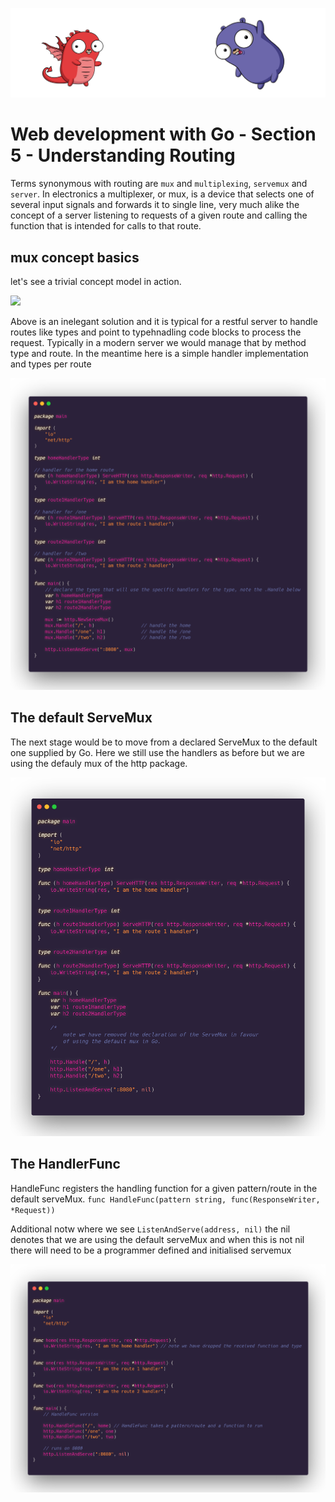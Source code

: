 ![](/assets/gologo.png)

# Web development with Go - Section 5 - Understanding Routing

Terms synonymous with routing are `mux` and `multiplexing`, `servemux` and `server`. In electronics a multiplexer, or mux, is a device that selects one of several input signals and forwards it to single line, very much alike the concept of a server listening to requests of a given route and calling the function that is intended for calls to that route.

## mux concept basics

let's see a trivial concept model in action.

![](/web/src/goWebMcLeod/S5-routing/assets/501-servemux-basics.png)

Above is an inelegant solution and it is typical for a restful server to handle routes like types and point to typehnadling code blocks to process the request. Typically in a modern server we would manage that by method type and route. In the meantime here is a simple handler implementation and types per route

![](/web/src/goWebMcLeod/S5-routing/assets/502-servemux-routes.png)

## The default ServeMux

The next stage would be to move from a declared ServeMux to the default one supplied by Go. Here we still use the handlers as before but we are using the defauly mux of the http package.

![](/web/src/goWebMcLeod/S5-routing/assets/503-default-mux.png)

## The HandlerFunc

HandleFunc registers the handling function for a given pattern/route in the default serveMux. `func HandleFunc(pattern string, func(ResponseWriter, *Request))`

Additional notw where we see `ListenAndServe(address, nil)` the nil denotes that we are using the default serveMux and when this is not nil there will need to be a programmer defined and initialised servemux

![](/web/src/goWebMcLeod/S5-routing/assets/504-handlefunc.png)
